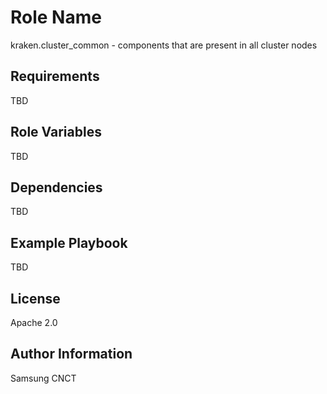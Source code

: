 Role Name
=========

kraken.cluster_common - components that are present in all cluster nodes

Requirements
------------

TBD

Role Variables
--------------
TBD

Dependencies
------------

TBD

Example Playbook
----------------

TBD

License
-------

Apache 2.0

Author Information
------------------

Samsung CNCT
